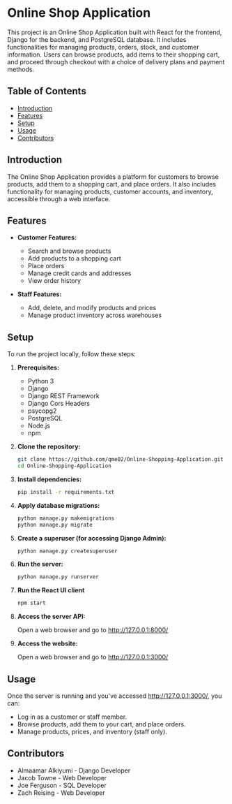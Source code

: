 # Online Shop Application

This project is an Online Shop Application built with React for the frontend, Django for the backend, and PostgreSQL database. It includes functionalities for managing products, orders, stock, and customer information. Users can browse products, add items to their shopping cart, and proceed through checkout with a choice of delivery plans and payment methods.

## Table of Contents

- [Introduction](#introduction)
- [Features](#features)
- [Setup](#setup)
- [Usage](#usage)
- [Contributors](#contributors)

## Introduction

The Online Shop Application provides a platform for customers to browse products, add them to a shopping cart, and place orders. It also includes functionality for managing products, customer accounts, and inventory, accessible through a web interface.

## Features

- **Customer Features:**
  - Search and browse products
  - Add products to a shopping cart
  - Place orders
  - Manage credit cards and addresses
  - View order history

- **Staff Features:**
  - Add, delete, and modify products and prices
  - Manage product inventory across warehouses

## Setup

To run the project locally, follow these steps:

1. **Prerequisites:**
   - Python 3
   - Django
   - Django REST Framework
   - Django Cors Headers
   - psycopg2
   - PostgreSQL
   - Node.js
   - npm

2. **Clone the repository:**
   ```bash
   git clone https://github.com/qme02/Online-Shopping-Application.git
   cd Online-Shopping-Application
   
3. **Install dependencies:**
   ```bash
   pip install -r requirements.txt

4. **Apply database migrations:**
   ```bash
   python manage.py makemigrations
   python manage.py migrate

5. **Create a superuser (for accessing Django Admin):**
   ```bash
   python manage.py createsuperuser

6. **Run the server:**
   ```bash
   python manage.py runserver
7. **Run the React UI client**
   ```bash
   npm start
   
8. **Access the server API:**
   
   Open a web browser and go to http://127.0.0.1:8000/

9. **Access the website:**

   Open a web browser and go to http://127.0.0.1:3000/

## Usage

Once the server is running and you've accessed http://127.0.0.1:3000/, you can:

- Log in as a customer or staff member.
- Browse products, add them to your cart, and place orders.
- Manage products, prices, and inventory (staff only).

## Contributors
- Almaamar Alkiyumi - Django Developer
- Jacob Towne - Web Developer
- Joe Ferguson - SQL Developer
- Zach Reising - Web Developer
